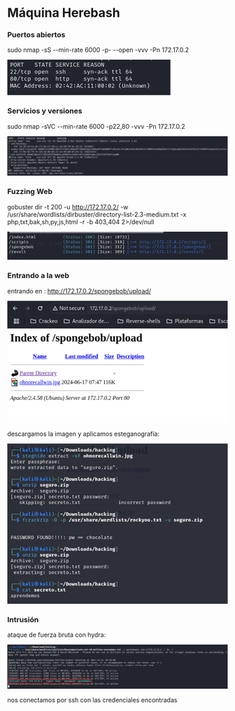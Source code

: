 # Máquina Herebash

### Puertos abiertos

sudo nmap -sS --min-rate 6000 -p- --open -vvv -Pn 172.17.0.2

![alt text](image.png)

### Servicios y versiones

sudo nmap -sVC --min-rate 6000 -p22,80 -vvv -Pn 172.17.0.2

![alt text](image-1.png)

### Fuzzing Web

gobuster dir -t 200 -u http://172.17.0.2/ -w /usr/share/wordlists/dirbuster/directory-list-2.3-medium.txt -x php,txt,bak,sh,py,js,html -r -b 403,404 2>/dev/null

![alt text](image-2.png)

### Entrando a la web

entrando en :  http://172.17.0.2/spongebob/upload/

![alt text](image-3.png)

descargamos la imagen y aplicamos esteganografía:

![alt text](image-4.png)

### Intrusión

ataque de fuerza bruta con hydra:

![alt text](image-5.png)

nos conectamos por ssh con las credenciales encontradas
